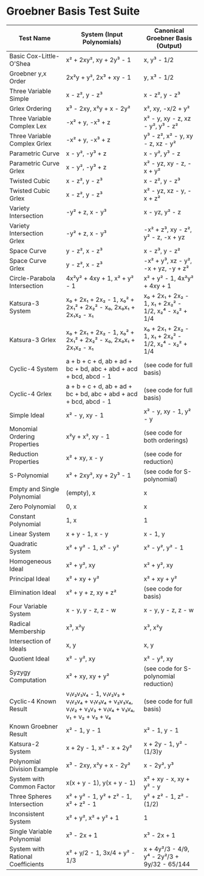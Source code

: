 # Groebner Basis Test Suite

| Test Name | System (Input Polynomials) | Canonical Groebner Basis (Output) |
|-----------|---------------------------|-----------------------------------|
| Basic Cox-Little-O'Shea | x² + 2xy², xy + 2y³ - 1 | x, y³ - 1/2 |
| Groebner y,x Order | 2x²y + y², 2x³ + xy - 1 | y, x³ - 1/2 |
| Three Variable Simple | x - z², y - z³ | x - z², y - z³ |
| Grlex Ordering | x³ - 2xy, x²y + x - 2y² | x², xy, -x/2 + y² |
| Three Variable Complex Lex | -x² + y, -x³ + z | x² - y, xy - z, xz - y², y³ - z² |
| Three Variable Complex Grlex | -x² + y, -x³ + z | y³ - z², x² - y, xy - z, xz - y² |
| Parametric Curve | x - y², -y³ + z | x - y², y³ - z |
| Parametric Curve Grlex | x - y², -y³ + z | x² - yz, xy - z, -x + y² |
| Twisted Cubic | x - z², y - z³ | x - z², y - z³ |
| Twisted Cubic Grlex | x - z², y - z³ | x² - yz, xz - y, -x + z² |
| Variety Intersection | -y² + z, x - y³ | x - yz, y² - z |
| Variety Intersection Grlex | -y² + z, x - y³ | -x² + z³, xy - z², y² - z, -x + yz |
| Space Curve | y - z², x - z³ | x - z³, y - z² |
| Space Curve Grlex | y - z², x - z³ | -x² + y³, xz - y², -x + yz, -y + z² |
| Circle-Parabola Intersection | 4x²y² + 4xy + 1, x² + y² - 1 | x² + y² - 1, 4x²y² + 4xy + 1 |
| Katsura-3 System | x₀ + 2x₁ + 2x₂ - 1, x₀² + 2x₁² + 2x₂² - x₀, 2x₀x₁ + 2x₁x₂ - x₁ | x₀ + 2x₁ + 2x₂ - 1, x₁ + 2x₂² - 1/2, x₂⁴ - x₂² + 1/4 |
| Katsura-3 Grlex | x₀ + 2x₁ + 2x₂ - 1, x₀² + 2x₁² + 2x₂² - x₀, 2x₀x₁ + 2x₁x₂ - x₁ | x₀ + 2x₁ + 2x₂ - 1, x₁ + 2x₂² - 1/2, x₂⁴ - x₂² + 1/4 |
| Cyclic-4 System | a + b + c + d, ab + ad + bc + bd, abc + abd + acd + bcd, abcd - 1 | (see code for full basis) |
| Cyclic-4 Grlex | a + b + c + d, ab + ad + bc + bd, abc + abd + acd + bcd, abcd - 1 | (see code for full basis) |
| Simple Ideal | x² - y, xy - 1 | x² - y, xy - 1, y² - y |
| Monomial Ordering Properties | x²y + x², xy - 1 | (see code for both orderings) |
| Reduction Properties | x² + xy, x - y | (see code for reduction) |
| S-Polynomial | x² + 2xy², xy + 2y³ - 1 | (see code for S-polynomial) |
| Empty and Single Polynomial | (empty), x | x |
| Zero Polynomial | 0, x | x |
| Constant Polynomial | 1, x | 1 |
| Linear System | x + y - 1, x - y | x - 1, y |
| Quadratic System | x² + y² - 1, x² - y² | x² - y², y² - 1 |
| Homogeneous Ideal | x² + y², xy | x² + y², xy |
| Principal Ideal | x² + xy + y² | x² + xy + y² |
| Elimination Ideal | x² + y + z, xy + z² | (see code for basis) |
| Four Variable System | x - y, y - z, z - w | x - y, y - z, z - w |
| Radical Membership | x³, x²y | x³, x²y |
| Intersection of Ideals | x, y | x, y |
| Quotient Ideal | x² - y², xy | x² - y², xy |
| Syzygy Computation | x² + xy, xy + y² | (see code for S-polynomial reduction) |
| Cyclic-4 Known Result | v₁v₂v₃v₄ - 1, v₁v₂v₃ + v₁v₂v₄ + v₁v₃v₄ + v₂v₃v₄, v₁v₂ + v₂v₃ + v₁v₄ + v₃v₄, v₁ + v₂ + v₃ + v₄ | (see code for full basis) |
| Known Groebner Result | x² - 1, y - 1 | x² - 1, y - 1 |
| Katsura-2 System | x + 2y - 1, x² - x + 2y² | x + 2y - 1, y² - (1/3)y |
| Polynomial Division Example | x³ - 2xy, x²y + x - 2y² | x - 2y², y³ |
| System with Common Factor | x(x + y - 1), y(x + y - 1) | x² + xy - x, xy + y² - y |
| Three Spheres Intersection | x² + y² - 1, y² + z² - 1, x² + z² - 1 | y² + z² - 1, z² - (1/2) |
| Inconsistent System | x² + y², x² + y² + 1 | 1 |
| Single Variable Polynomial | x³ - 2x + 1 | x³ - 2x + 1 |
| System with Rational Coefficients | x² + y/2 - 1, 3x/4 + y² - 1/3 | x + 4y²/3 - 4/9, y⁴ - 2y²/3 + 9y/32 - 65/144 |